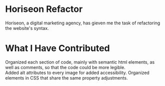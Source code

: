# Horiseon Refactor
Horiseon, a digital marketing agency, has gieven me the task of refactoring the website's syntax.

# What I Have Contributed

Organized each section of code, mainly with semantic html elements, as well as comments, so that the code could be more legible.  
Added alt attributes to every image for added accessibility.
Organized elements in CSS that share the same property adjustments.




